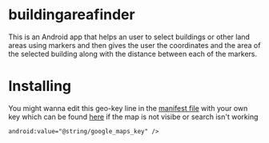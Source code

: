 # buildingareafinder
This is an Android app that helps an user to select buildings or other land areas using markers and then gives the user the coordinates and the area of the selected building along with the distance between each of the markers.

# Installing

You might wanna edit this geo-key line in the [manifest file](https://github.com/nobodyme/Buildingareafinder/blob/master/app/src/main/AndroidManifest.xml) with your own key which can be found [here](https://developers.google.com/maps/documentation/android-api/signup) if the map is not visibe or search isn't working

`android:value="@string/google_maps_key" />`

